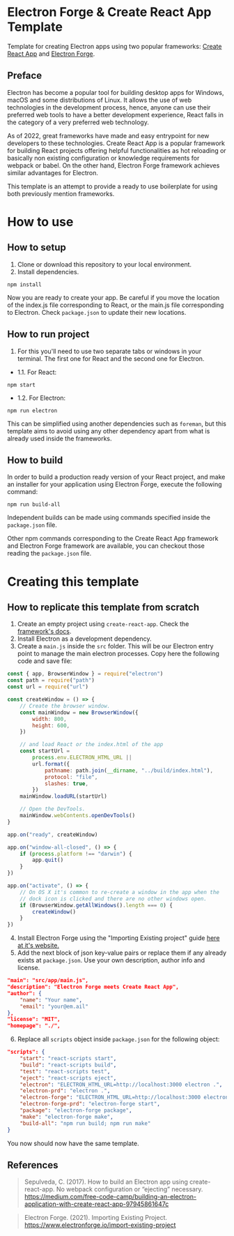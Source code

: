 # Electron Forge & Create React App Template

Template for creating Electron apps using two popular frameworks: [Create React App](https://create-react-app.dev/) and [Electron Forge](https://www.electronforge.io/).

## Preface

Electron has become a popular tool for building desktop apps for Windows, macOS and some distributions of Linux. It allows the use of web technologies in the development process, hence, anyone can use their preferred web tools to have a better development experience, React falls in the category of a very preferred web technology.

As of 2022, great frameworks have made and easy entrypoint for new developers to these technologies. Create React App is a popular framework for building React projects offering helpful functionalities as hot reloading or basically non existing configuration or knowledge requirements for webpack or babel. On the other hand, Electron Forge framework achieves similar advantages for Electron.

This template is an attempt to provide a ready to use boilerplate for using both previously mention frameworks.

# How to use

## How to setup

1. Clone or download this repository to your local environment.
2. Install dependencies.

```
npm install
```

Now you are ready to create your app. Be careful if you move the location of the index.js file corresponding to React, or the main.js file corresponding to Electron. Check `package.json` to update their new locations.

## How to run project

1. For this you'll need to use two separate tabs or windows in your terminal. The first one for React and the second one for Electron.

- 1.1. For React:

```
npm start
```

- 1.2. For Electron:

```
npm run electron
```

This can be simplified using another dependencies such as `foreman`, but this template aims to avoid using any other dependency apart from what is already used inside the frameworks.

## How to build

In order to build a production ready version of your React project, and make an installer for your application using Electron Forge, execute the following command:

```
npm run build-all
```

Independent builds can be made using commands specified inside the `package.json` file.

Other npm commands corresponding to the Create React App framework and Electron Forge framework are available, you can checkout those reading the `package.json` file.

# Creating this template

## How to replicate this template from scratch

1. Create an empty project using `create-react-app`. Check the [framework's docs](https://create-react-app.dev/docs/getting-started).
2. Install Electron as a development dependency.
3. Create a `main.js` inside the `src` folder. This will be our Electron entry point to manage the main electron processes. Copy here the following code and save file:

```js
const { app, BrowserWindow } = require("electron")
const path = require("path")
const url = require("url")

const createWindow = () => {
	// Create the browser window.
	const mainWindow = new BrowserWindow({
		width: 800,
		height: 600,
	})

	// and load React or the index.html of the app
	const startUrl =
		process.env.ELECTRON_HTML_URL ||
		url.format({
			pathname: path.join(__dirname, "../build/index.html"),
			protocol: "file",
			slashes: true,
		})
	mainWindow.loadURL(startUrl)

	// Open the DevTools.
	mainWindow.webContents.openDevTools()
}

app.on("ready", createWindow)

app.on("window-all-closed", () => {
	if (process.platform !== "darwin") {
		app.quit()
	}
})

app.on("activate", () => {
	// On OS X it's common to re-create a window in the app when the
	// dock icon is clicked and there are no other windows open.
	if (BrowserWindow.getAllWindows().length === 0) {
		createWindow()
	}
})
```

4. Install Electron Forge using the "Importing Existing project" guide [here at it's website.](https://www.electronforge.io/import-existing-project)
5. Add the next block of json key-value pairs or replace them if any already exists at `package.json`. Use your own description, author info and license.

```json
"main": "src/app/main.js",
"description": "Electron Forge meets Create React App",
"author": {
    "name": "Your name",
    "email": "your@em.ail"
},
"license": "MIT",
"homepage": "./",
```

6. Replace all `scripts` object inside `package.json` for the following object:

```json
"scripts": {
    "start": "react-scripts start",
    "build": "react-scripts build",
    "test": "react-scripts test",
    "eject": "react-scripts eject",
    "electron": "ELECTRON_HTML_URL=http://localhost:3000 electron .",
    "electron-prd": "electron .",
    "electron-forge": "ELECTRON_HTML_URL=http://localhost:3000 electron-forge start",
    "electron-forge-prd": "electron-forge start",
    "package": "electron-forge package",
    "make": "electron-forge make",
    "build-all": "npm run build; npm run make"
}
```

You now should now have the same template.

## References

> Sepulveda, C. (2017). How to build an Electron app using create-react-app. No webpack configuration or “ejecting” necessary.
> https://medium.com/free-code-camp/building-an-electron-application-with-create-react-app-97945861647c

> Electron Forge. (2021). Importing Existing Project. https://www.electronforge.io/import-existing-project
